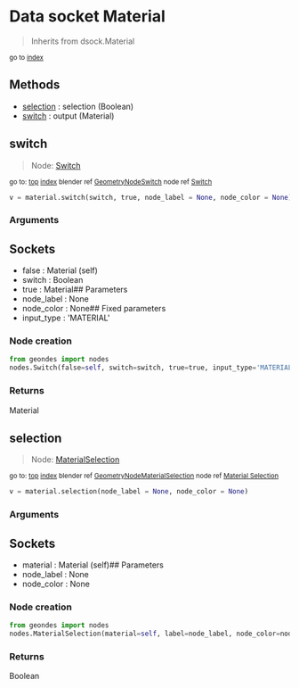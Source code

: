 
# Data socket Material

> Inherits from dsock.Material
  
<sub>go to [index](/docs/index.md)</sub>



## Methods

- [selection](#selection) : selection (Boolean)
- [switch](#switch) : output (Material)

## switch

> Node: [Switch](/docs/nodes/Switch.md)
  
<sub>go to: [top](#data-socket-material) [index](/docs/index.md)
blender ref [GeometryNodeSwitch](https://docs.blender.org/api/current/bpy.types.GeometryNodeSwitch.html)
node ref [Switch](https://docs.blender.org/manual/en/latest/modeling/geometry_nodes/utilities/switch.html) </sub>
                          
```python
v = material.switch(switch, true, node_label = None, node_color = None)
```

### Arguments

## Sockets
- false : Material (self)
- switch : Boolean
- true : Material## Parameters
- node_label : None
- node_color : None## Fixed parameters
- input_type : 'MATERIAL'

### Node creation

```python
from geondes import nodes
nodes.Switch(false=self, switch=switch, true=true, input_type='MATERIAL', label=node_label, node_color=node_color)
```

### Returns

Material


## selection

> Node: [MaterialSelection](/docs/nodes/MaterialSelection.md)
  
<sub>go to: [top](#data-socket-material) [index](/docs/index.md)
blender ref [GeometryNodeMaterialSelection](https://docs.blender.org/api/current/bpy.types.GeometryNodeMaterialSelection.html)
node ref [Material Selection](https://docs.blender.org/manual/en/latest/modeling/geometry_nodes/material/material_selection.html) </sub>
                          
```python
v = material.selection(node_label = None, node_color = None)
```

### Arguments

## Sockets
- material : Material (self)## Parameters
- node_label : None
- node_color : None

### Node creation

```python
from geondes import nodes
nodes.MaterialSelection(material=self, label=node_label, node_color=node_color)
```

### Returns

Boolean

